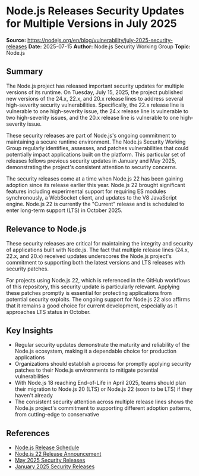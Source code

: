 # Node.js Releases Security Updates for Multiple Versions in July 2025

**Source:** https://nodejs.org/en/blog/vulnerability/july-2025-security-releases
**Date:** 2025-07-15
**Author:** Node.js Security Working Group
**Topic:** Node.js

## Summary

The Node.js project has released important security updates for multiple versions of its runtime. On Tuesday, July 15, 2025, the project published new versions of the 24.x, 22.x, and 20.x release lines to address several high-severity security vulnerabilities. Specifically, the 22.x release line is vulnerable to one high-severity issue, the 24.x release line is vulnerable to two high-severity issues, and the 20.x release line is vulnerable to one high-severity issue.

These security releases are part of Node.js's ongoing commitment to maintaining a secure runtime environment. The Node.js Security Working Group regularly identifies, assesses, and patches vulnerabilities that could potentially impact applications built on the platform. This particular set of releases follows previous security updates in January and May 2025, demonstrating the project's consistent attention to security concerns.

The security releases come at a time when Node.js 22 has been gaining adoption since its release earlier this year. Node.js 22 brought significant features including experimental support for requiring ES modules synchronously, a WebSocket client, and updates to the V8 JavaScript engine. Node.js 22 is currently the "Current" release and is scheduled to enter long-term support (LTS) in October 2025.

## Relevance to Node.js

These security releases are critical for maintaining the integrity and security of applications built with Node.js. The fact that multiple release lines (24.x, 22.x, and 20.x) received updates underscores the Node.js project's commitment to supporting both the latest versions and LTS releases with security patches.

For projects using Node.js 22, which is referenced in the GitHub workflows of this repository, this security update is particularly relevant. Applying these patches promptly is essential for protecting applications from potential security exploits. The ongoing support for Node.js 22 also affirms that it remains a good choice for current development, especially as it approaches LTS status in October.

## Key Insights

- Regular security updates demonstrate the maturity and reliability of the Node.js ecosystem, making it a dependable choice for production applications
- Organizations should establish a process for promptly applying security patches to their Node.js environments to mitigate potential vulnerabilities
- With Node.js 18 reaching End-of-Life in April 2025, teams should plan their migration to Node.js 20 (LTS) or Node.js 22 (soon to be LTS) if they haven't already
- The consistent security attention across multiple release lines shows the Node.js project's commitment to supporting different adoption patterns, from cutting-edge to conservative

## References

- [Node.js Release Schedule](https://nodejs.org/en/about/previous-releases)
- [Node.js 22 Release Announcement](https://nodejs.org/en/blog/announcements/v22-release-announce)
- [May 2025 Security Releases](https://nodejs.org/en/blog/vulnerability/may-2025-security-releases)
- [January 2025 Security Releases](https://nodejs.org/en/blog/vulnerability/january-2025-security-releases)